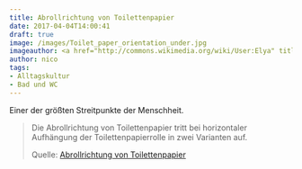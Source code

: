 ```yaml
---
title: Abrollrichtung von Toilettenpapier
date: 2017-04-04T14:00:41
draft: true
image: /images/Toilet_paper_orientation_under.jpg
imageauthor: <a href="http://commons.wikimedia.org/wiki/User:Elya" title="User:Elya">Elya</a>
author: nico
tags: 
- Alltagskultur
- Bad und WC
---
```


Einer der größten Streitpunkte der Menschheit.

> Die Abrollrichtung von Toilettenpapier tritt bei horizontaler Aufhängung der
> Toilettenpapierrolle in zwei Varianten auf.
>
> Quelle: [Abrollrichtung von Toilettenpapier](https://de.wikipedia.org/wiki/Abrollrichtung_von_Toilettenpapier)
